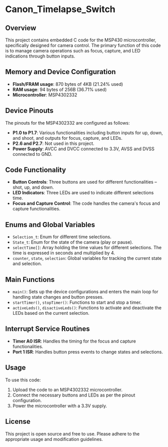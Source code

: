 # Canon_Timelapse_Switch

## Overview

This project contains embedded C code for the MSP430 microcontroller, specifically designed for camera control. The primary function of this code is to manage camera operations such as focus, capture, and LED indications through button inputs.

## Memory and Device Configuration

- **Flash/FRAM usage**: 870 bytes of 4KB (21.24% used)
- **RAM usage**: 94 bytes of 256B (36.71% used)
- **Microcontroller**: MSP4302332

## Device Pinouts

The pinouts for the MSP4302332 are configured as follows:

- **P1.0 to P1.7**: Various functionalities including button inputs for up, down, and shoot, and outputs for focus, capture, and LEDs.
- **P2.6 and P2.7**: Not used in this project.
- **Power Supply**: AVCC and DVCC connected to 3.3V, AVSS and DVSS connected to GND.

## Code Functionality

- **Button Controls**: Three buttons are used for different functionalities – shot, up, and down.
- **LED Indicators**: Three LEDs are used to indicate different selections time.
- **Focus and Capture Control**: The code handles the camera's focus and capture functionalities.

## Enums and Global Variables

- `Selection_t`: Enum for different time selections.
- `State_t`: Enum for the state of the camera (play or pause).
- `selectTime[]`: Array holding the time values for different selections. The time is expressed in seconds and multiplied by 4.
- `counter`, `state`, `selection`: Global variables for tracking the current state and selection.

## Main Functions

- `main()`: Sets up the device configurations and enters the main loop for handling state changes and button presses.
- `startTimer()`, `stopTimer()`: Functions to start and stop a timer.
- `activeLeds()`, `disactiveLeds()`: Functions to activate and deactivate the LEDs based on the current selection.

## Interrupt Service Routines

- **Timer A0 ISR**: Handles the timing for the focus and capture functionalities.
- **Port 1 ISR**: Handles button press events to change states and selections.

## Usage

To use this code:
1. Upload the code to an MSP4302332 microcontroller.
2. Connect the necessary buttons and LEDs as per the pinout configuration.
3. Power the microcontroller with a 3.3V supply.

## License

This project is open source and free to use. Please adhere to the appropriate usage and modification guidelines.